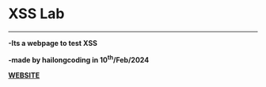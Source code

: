 <b>
  <h1>XSS Lab</h1>
  <hr/>
  <p>-Its a webpage to test XSS</p>
  <p>-made by hailongcoding in 10<sup>th</sup>/Feb/2024</p>
  <a href="https://hailongcoding.github.io/xssslab.gitub.io/xsslab.html">WEBSITE</a>
</b>
